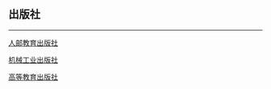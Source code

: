 ## 出版社

---

[人邮教育出版社](https://www.ryjiaoyu.com/)

[机械工业出版社](http://www.cmpedu.com/index.htm)

[高等教育出版社](https://www.hep.com.cn/)
